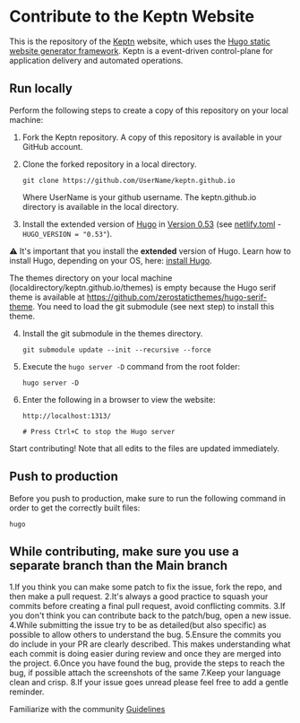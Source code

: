 # Contribute to the Keptn Website

This is the repository of the [Keptn](https://keptn.sh) website, which uses the [Hugo static website generator framework](http://gohugo.io).
Keptn is a event-driven control-plane for application delivery and automated operations.

## Run locally

Perform the following steps to create a copy of this repository on your local machine:

1. Fork the Keptn repository.
A copy of this repository is available in your GitHub account.

2. Clone the forked repository in a local directory.
    ```
    git clone https://github.com/UserName/keptn.github.io
    ```
	Where UserName is your github username. The keptn.github.io directory is available in the local directory.

3. Install the extended version of [Hugo](http://gohugo.io) in [Version 0.53](https://github.com/gohugoio/hugo/releases/tag/v0.53) (see [netlify.toml](netlify.toml) - `HUGO_VERSION = "0.53"`). 

:warning: It's important that you install the **extended** version of Hugo. Learn how to install Hugo, depending on your OS, here: [install Hugo](https://gohugo.io/getting-started/installing/).

The themes directory on your local machine (localdirectory/keptn.github.io/themes) is empty because the Hugo serif theme is available at https://github.com/zerostaticthemes/hugo-serif-theme. You need to load the git submodule (see next step) to install this theme.

4. Install the git submodule in the themes directory.
    ```
    git submodule update --init --recursive --force
    ```
5. Execute the `hugo server -D` command from the root folder:
    ```
    hugo server -D
    ```
    
6. Enter the following in a browser to view the website:
    ```
    http://localhost:1313/

	# Press Ctrl+C to stop the Hugo server
    ```

Start contributing! Note that all edits to the files are updated immediately.

## Push to production

Before you push to production, make sure to run the following command in order to get the correctly built files:

```
hugo
```

## While contributing, make sure you use a separate branch than the Main branch
1.If you think you can make some patch to fix the issue, fork the repo, and then make a pull request.
2.It's always a good practice to squash your commits before creating a final pull request, avoid conflicting commits.
3.If you don't think you can contribute back to the patch/bug, open a new issue.
4.While submitting the issue try to be as detailed(but also specific) as possible to allow others to understand the bug.
5.Ensure the commits you do include in your PR are clearly described. This makes understanding what each commit is doing easier during review and once they are merged into the  	project.
6.Once you have found the bug, provide the steps to reach the bug, if possible attach the screenshots of the same
7.Keep your language clean and crisp.
8.If your issue goes unread please feel free to add a gentle reminder.

Familiarize with the community [Guidelines](https://github.com/keptn/community)
